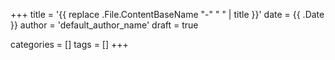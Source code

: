 +++
title = '{{ replace .File.ContentBaseName "-" " " | title }}'
date = {{ .Date }}
author = 'default_author_name' 
draft = true

categories = []
tags = []
+++
